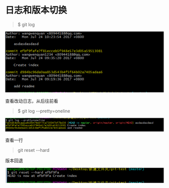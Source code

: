 # 日志和版本切换

> $ git log

![图1](https://github.com/wangwenquan1234/move-in-github/blob/master/img/31.png)

查看改动日志，从后往前看

> $ git log --pretty=oneline  

![图1](https://github.com/wangwenquan1234/move-in-github/blob/master/img/32.png)

查看一行

> git reset --hard 

版本回退

![图1](https://github.com/wangwenquan1234/move-in-github/blob/master/img/33.png)
